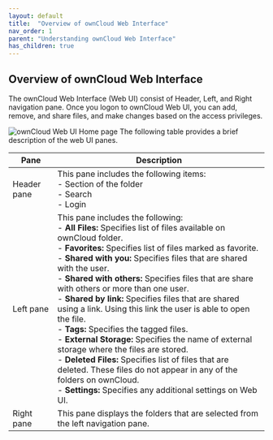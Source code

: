 ```yaml
---
layout: default
title:  "Overview of ownCloud Web Interface"
nav_order: 1
parent: "Understanding ownCloud Web Interface" 
has_children: true
---
```



## Overview of ownCloud Web Interface

The ownCloud Web Interface (Web UI) consist of Header, Left, and Right navigation pane.
Once you logon to ownCloud Web UI, you can add, remove, and share files, and make changes based on the access privileges.

![ownCloud Web UI Home page](/images/ownCloud-Web-UI-Home-page.jpg)
The following table provides a brief description of the web UI panes.

|Pane|Description|
|---	|---	|
|Header pane|This pane includes the following items: <br> - Section of the folder <br> - Search <br> - Login <br>|
|Left pane|This pane includes the following: <br> - **All Files:** Specifies list of files available on ownCloud folder.<br> - **Favorites:** Specifies list of files marked as favorite.<br> - **Shared with you:** Specifies files that are shared with the user.<br> - **Shared with others:** Specifies files that are share with others or more than one user. <br> - **Shared by link:** Specifies files that are shared using a link. Using this link the user is able to open the file.<br> - **Tags:** Specifies the tagged files.<br> - **External Storage:** Specifies the name of external storage where the files are stored.<br> - **Deleted Files:** Specifies list of files that are deleted. These files do not appear in any of the folders on ownCloud.<br> - **Settings:** Specifies any additional settings on Web UI.<br>|
|Right pane|This pane displays the folders that are selected from the left navigation pane.|








